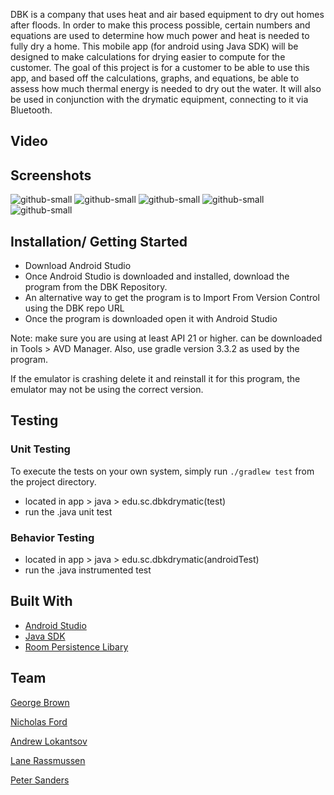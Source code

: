DBK is a company that uses heat and air based equipment to dry out homes after floods. In order to make this process possible, certain numbers and equations are used to determine how much power and heat is needed to fully dry a home. This mobile app (for android using Java SDK) will be designed to make calculations for drying easier to compute for the customer. The goal of this project is for a customer to be able to use this app, and based off the calculations, graphs, and equations, be able to assess how much thermal energy is needed to dry out the water. It will also be used in conjunction with the drymatic equipment, connecting to it via Bluetooth.

## Video

## Screenshots
![github-small](https://user-images.githubusercontent.com/42427359/56622033-92c41a00-65fc-11e9-99b6-dd1ccd843879.png)
![github-small](https://user-images.githubusercontent.com/42427359/56622176-14b44300-65fd-11e9-96f6-eff72bdc8924.png)
![github-small](https://user-images.githubusercontent.com/42427359/56622195-1c73e780-65fd-11e9-8bcd-9635f59f4094.png)
![github-small](https://user-images.githubusercontent.com/42427359/56622215-2c8bc700-65fd-11e9-8eea-b4034f7966b2.png)
![github-small](https://user-images.githubusercontent.com/42427359/56622228-34e40200-65fd-11e9-9a71-4c48a77be3f6.png)
## Installation/ Getting Started
- Download Android Studio
- Once Android Studio is downloaded and installed, download the program from the DBK Repository.   
- An alternative way to get the program is to Import From Version Control using the DBK repo URL
- Once the program is downloaded open it with Android Studio 

Note: make sure you are using at least API 21 or higher. can be downloaded in Tools > AVD Manager. Also, use gradle version 3.3.2 as used by the program. 

If the emulator is crashing delete it and reinstall it for this program, the emulator may not be using the correct version.

## Testing

### Unit Testing

To execute the tests on your own system, simply run `./gradlew test` from the project directory.

- located in app > java > edu.sc.dbkdrymatic(test) 
- run the .java unit test

### Behavior Testing

- located in app > java > edu.sc.dbkdrymatic(androidTest) 
- run the .java instrumented test 

## Built With 

- [Android Studio](https://developer.android.com/studio)
- [Java SDK](https://www.oracle.com/technetwork/java/javase/downloads/jdk11-downloads-5066655.html)
- [Room Persistence Libary](https://developer.android.com/topic/libraries/architecture/room)

## Team

[George Brown](https://github.com/holtb4000)

[Nicholas Ford](https://github.com/ntford)

[Andrew Lokantsov](https://github.com/Lokantsov)

[Lane Rassmussen](https://github.com/lanerass)

[Peter Sanders](https://github.com/hxtk)


